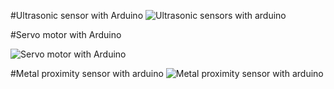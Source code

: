 #Ultrasonic sensor with Arduino
![Ultrasonic sensors with arduino](https://github.com/user-attachments/assets/94cea94e-7799-4ffd-9aba-a401af8d4c64)


#Servo motor with Arduino

![Servo motor with Arduino](https://github.com/user-attachments/assets/ff06a320-ad51-4132-b2f8-eff823be9455)

#Metal proximity sensor with arduino
![Metal proximity sensor with arduino](https://github.com/user-attachments/assets/3065ce6b-eacc-426b-9eeb-fce1c2936080)


